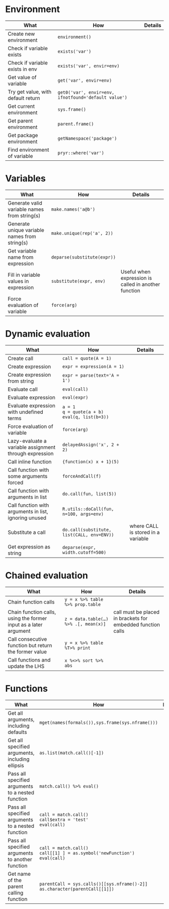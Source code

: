 # Environment
| What | How | Details |
|---|---|---|
| Create new environment | `environment()` | |
| Check if variable exists | `exists('var')` | |
| Check if variable exists in env | `exists('var', envir=env)` | |
| Get value of variable | `get('var', envir=env)` | |
| Try get value, with default return | `get0('var', envir=env, ifnotfound='default value')` | |
| Get current environment | `sys.frame()` | |
| Get parent environment | `parent.frame()` | |
| Get package environment | `getNamespace('package')` | |
| Find environment of variable | `pryr::where('var')` | |

# Variables
| What | How | Details |
|---|---|---|
| Generate valid variable names from string(s) | `make.names('a@b')` | |
| Generate unique variable names from string(s) | `make.unique(rep('a', 2))` | |
| Get variable name from expression | `deparse(substitute(expr))` | |
| Fill in variable values in expression | `substitute(expr, env)` | Useful when expression is called in another function |
| Force evaluation of variable | `force(arg)` | |

# Dynamic evaluation
| What | How | Details |
|---|---|---|
| Create call | `call = quote(A = 1)` | |
| Create expression | `expr = expression(A = 1)` | |
| Create expression from string | `expr = parse(text='A = 1')` | |
| Evaluate call | `eval(call)` | |
| Evaluate expression | `eval(expr)` | |
| Evaluate expression with undefined terms | `a = 1`<br>`q = quote(a + b)`<br>`eval(q, list(b=3))` | |
| Force evaluation of variable | `force(arg)` | |
| Lazy-evaluate a variable assignment through expression | `delayedAssign('x', 2 + 2)` | |
| Call inline function | `{function(x) x + 1}(5)` | |
| Call function with some arguments forced | `forceAndCall(f)` | |
| Call function with arguments in list | `do.call(fun, list(5))` | |
| Call function with arguments in list, ignoring unused | `R.utils::doCall(fun, n=100, args=env)` | |
| Substitute a call | `do.call(substitute, list(CALL, env=ENV))` | where CALL is stored in a variable |
| Get expression as string | `deparse(expr, width.cutoff=500)` | |

# Chained evaluation
| What | How | Details |
|---|---|---|
| Chain function calls | `y = x %>% table %>% prop.table` | |
| Chain function calls, using the former input as a later argument | `z = data.table(…) %>% .[, mean(x)]` | call must be placed in brackets for embedded function calls |
| Call consecutive function  but return the former value | `y = x %>% table %T>% print` | |
| Call functions and update the LHS | `x %<>% sort %>% abs` | |

# Functions
| What | How | Details |
|---|---|---|
| Get all arguments, including defaults | `mget(names(formals()),sys.frame(sys.nframe()))` | |
| Get all specified arguments, including ellipsis | `as.list(match.call()[-1])` | |
| Pass all specified arguments to a nested function | `match.call() %>% eval()` | |
| Pass all specified arguments to a nested function | `call = match.call()`<br>`call$extra = 'test'`<br>`eval(call)` | |
| Pass all specified arguments to another function | `call = match.call()`<br>`call[[1] ] = as.symbol('newFunction')`<br>`eval(call)` | |
| Get name of the parent calling function | `parentCall = sys.calls()[[sys.nframe()-2]]`<br>`as.character(parentCall[[1]])` | |


